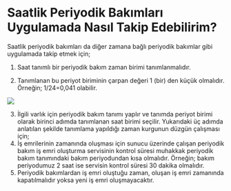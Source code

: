 # Saatlik Periyodik Bakımları Uygulamada Nasıl Takip Edebilirim?

Saatlik periyodik bakımları da diğer zamana bağlı periyodik bakımlar gibi uygulamada takip etmek için;
1.	Saat tanımlı bir periyodik bakım zaman birimi tanımlanmalıdır.

2.	Tanımlanan bu periyot biriminin çarpan değeri 1 (bir) den küçük olmalıdır. Örneğin; 1/24=0,041 olabilir.


![](https://docsbimser.blob.core.windows.net/imagecontainer/saatlik_per_bak_takip_pic1-3deb9bc3-cca6-4fc8-9afa-6a32be2af033.png)

3.	İlgili varlık için periyodik bakım tanımı yaplır ve tanımda periyot birimi olarak birinci adımda tanımlanan saat birimi seçilir.
Yukarıdaki üç adımda anlatılan şekilde tanımlama yapıldığı zaman kurgunun düzgün çalışması için;
1.	İş emrilerinin zamanında oluşması için sunucu üzerinde çalışan periyodik bakım iş emri oluşturma servisinin kontrol süresi muhakkak periyodik bakım tanımındaki bakım periyodundan kısa olmalıdır. Örneğin; bakım periyodumuz 2 saat ise servisin kontrol süresi 30 dakika olmalıdır. 
2.	Periyodik bakımlardan iş emri oluştuğu zaman, oluşan iş emri zamanında kapatılmalıdır yoksa yeni iş emri oluşmayacaktır.


